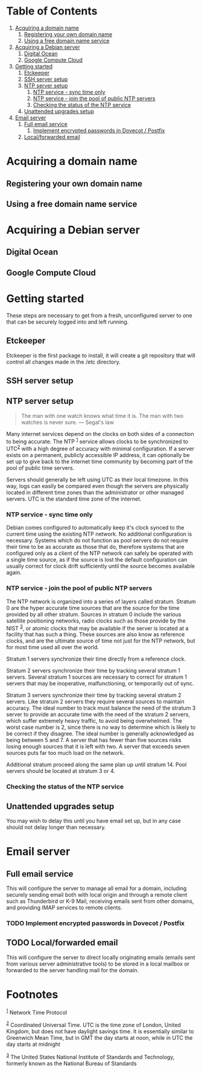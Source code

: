 
# Table of Contents

1.  [Acquiring a domain name](#org5aadc30)
    1.  [Registering your own domain name](#org264b76a)
    2.  [Using a free domain name service](#org779eb95)
2.  [Acquiring a Debian server](#org04455ef)
    1.  [Digital Ocean](#orgef5febb)
    2.  [Google Compute Cloud](#org4bf4ed9)
3.  [Getting started](#org3f09d4c)
    1.  [Etckeeper](#orgaae56f4)
    2.  [SSH server setup](#orgf1e7139)
    3.  [NTP server setup](#org6b79aa9)
        1.  [NTP service - sync time only](#org4b867ff)
        2.  [NTP service - join the pool of public NTP servers](#org3c7213a)
        3.  [Checking the status of the NTP service](#org2be6237)
    4.  [Unattended upgrades setup](#org596e959)
4.  [Email server](#org1e8e3e8)
    1.  [Full email service](#org9dcb3f0)
        1.  [Implement encrypted passwords in Dovecot / Postfix](#orgd648e93)
    2.  [Local/forwarded email](#org0eca8c0)



<a id="org5aadc30"></a>

# Acquiring a domain name


<a id="org264b76a"></a>

## Registering your own domain name


<a id="org779eb95"></a>

## Using a free domain name service


<a id="org04455ef"></a>

# Acquiring a Debian server


<a id="orgef5febb"></a>

## Digital Ocean


<a id="org4bf4ed9"></a>

## Google Compute Cloud


<a id="org3f09d4c"></a>

# Getting started

These steps are necessary to get from a fresh, unconfigured server to one
that can be securely logged into and left running.


<a id="orgaae56f4"></a>

## Etckeeper

Etckeeper is the first package to install, it will create a git
repository that will control all changes made in the /etc directory.


<a id="orgf1e7139"></a>

## SSH server setup


<a id="org6b79aa9"></a>

## NTP server setup

> The man with one watch knows what time it is. The man with two watches
> is never sure. &#x2014; Segal's law

Many internet services depend on the clocks on both sides of a
connection to being accurate. The NTP <sup><a id="fnr.1" class="footref" href="#fn.1">1</a></sup>
service allows clocks to be synchronized to UTC<sup><a id="fnr.2" class="footref" href="#fn.2">2</a></sup> with a high degree of accuracy with
minimal configuration. If a server exists on a permanent, publicly
accessible IP address, it can optionally be set up to give back to the
internet time community by becoming part of the pool of public time
servers.

Servers should generally be left using UTC as their local timezone. In
this way, logs can easily be compared even though the servers are
physically located in different time zones than the administrator or
other managed servers. UTC is the standard time zone of the internet.


<a id="org4b867ff"></a>

### NTP service - sync time only

Debian comes configured to automatically keep it's clock synced to the
current time using the existing NTP network. No additional
configuration is necessary. Systems which do not function as pool
servers do not require their time to be as accurate as those that do,
therefore systems that are configured only as a client of the NTP
network can safely be operated with a single time source, as if the
source is lost the default configuration can usually correct for clock
drift sufficiently until the source becomes available again.


<a id="org3c7213a"></a>

### NTP service - join the pool of public NTP servers

The NTP network is organized into a series of layers called
stratum. Stratum 0 are the hyper accurate time sources that are the
source for the time provided by all other stratum. Sources in stratum
0 include the various satellite positioning networks, radio clocks
such as those provide by the NIST <sup><a id="fnr.3" class="footref" href="#fn.3">3</a></sup>, or atomic clocks that may be available if the
server is located at a facility that has such a thing. These sources
are also know as reference clocks, and are the ultimate source of time
not just for the NTP network, but for most time used all over the
world.

Stratum 1 servers synchronize their time directly from a reference clock.

Stratum 2 servers synchronize their time by tracking several stratum 1
servers. Several stratum 1 sources are necessary to correct for
stratum 1 servers that may be inoperative, malfunctioning, or
temporarily out of sync.

Stratum 3 servers synchronize their time by tracking several stratum 2
servers. Like stratum 2 servers they require several sources to
maintain accuracy. The ideal number to track must balance the need of
the stratum 3 server to provide an accurate time with the need of the
stratum 2 servers, which suffer extremely heavy traffic, to avoid
being overwhelmed. The worst case number is 2, since there is no way
to determine which is likely to be correct if they disagree. The ideal
number is generally acknowledged as being between 5 and 7. A server
that has fewer than five sources risks losing enough sources that it
is left with two. A server that exceeds seven sources puts far too
much load on the network.

Additional stratum proceed along the same plan up until
stratum 14. Pool servers should be located at stratum 3 or 4.


<a id="org2be6237"></a>

### Checking the status of the NTP service


<a id="org596e959"></a>

## Unattended upgrades setup

You may wish to delay this until you have email set up, but in any
case should not delay longer than necessary.


<a id="org1e8e3e8"></a>

# Email server


<a id="org9dcb3f0"></a>

## Full email service

This will configure the server to manage all email for a domain,
including securely sending email both with local origin and through a
remote client such as Thunderbird or K-9 Mail, receiving emails sent
from other domains, and providing IMAP services to remote clients.


<a id="orgd648e93"></a>

### TODO Implement encrypted passwords in Dovecot / Postfix


<a id="org0eca8c0"></a>

## TODO Local/forwarded email

This will configure the server to direct locally originating emails
(emails sent from various server administrative tools) to be stored in
a local mailbox or forwarded to the server handling mail for the domain.


# Footnotes

<sup><a id="fn.1" href="#fnr.1">1</a></sup> Network Time Protocol

<sup><a id="fn.2" href="#fnr.2">2</a></sup> Coordinated
Universal Time. UTC is the time zone of London, United Kingdom, but
does not have daylight savings time. It is essentially similar to
Greenwich Mean Time, but in GMT the day starts at noon, while in UTC
the day starts at midnight

<sup><a id="fn.3" href="#fnr.3">3</a></sup> The United States National
Institute of Standards and Technology, formerly known as the National
Bureau of Standards
